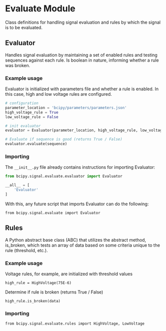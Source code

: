 # Evaluate Module

Class definitions for handling signal evaluation and rules by which the signal is to be
evaluated.

## Evaluator

Handles signal evaluation by maintaining a set of enabled rules and testing sequences against
each rule. Is boolean in nature, informing whether a rule was broken.

### Example usage

Evaluator is initialized with parameters file and whether a rule is enabled. In this case, high and low voltage rules are configured.

```python
# configuration
parameter_location = 'bcipy/parameters/parameters.json'
high_voltage_rule = True
low_voltage_rule = False

# init evaluator
evaluator = Evaluator(parameter_location, high_voltage_rule, low_voltage_rule)

# Evaluate if sequence is good (returns True / False)
evaluator.evaluate(sequence)
```

### Importing

The `__init__.py` file already contains instructions for importing Evaluator:

```python
from bcipy.signal.evaluate.evaluator import Evaluator

__all__ = [
	'Evaluator'
]
```

With this, any future script that imports Evaluator can do the following:
	
`from bcipy.signal.evaluate import Evaluator`

## Rules

A Python abstract base class (ABC) that utilizes the abstract method, is_broken, which tests an
array of data based on some criteria unique to the rule (threshold, etc.).

### Example usage

Voltage rules, for example, are initialized with threshold values

`high_rule = HighVoltage(75E-6)`


Determine if rule is broken (returns True / False)

`high_rule.is_broken(data)`

### Importing

`from bcipy.signal.evaluate.rules import HighVoltage, LowVoltage`